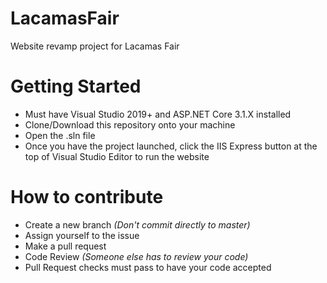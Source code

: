 # LacamasFair
Website revamp project for Lacamas Fair

# Getting Started
- Must have Visual Studio 2019+ and ASP.NET Core 3.1.X installed
- Clone/Download this repository onto your machine
- Open the .sln file
- Once you have the project launched, click the IIS Express button at the top of Visual Studio Editor to run the website

# How to contribute 
- Create a new branch *(Don't commit directly to master)*
- Assign yourself to the issue
- Make a pull request
- Code Review *(Someone else has to review your code)*
- Pull Request checks must pass to have your code accepted
